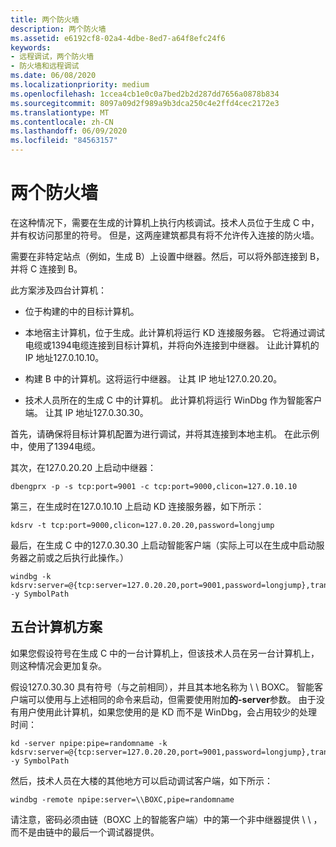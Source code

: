 ```yaml
---
title: 两个防火墙
description: 两个防火墙
ms.assetid: e6192cf8-02a4-4dbe-8ed7-a64f8efc24f6
keywords:
- 远程调试，两个防火墙
- 防火墙和远程调试
ms.date: 06/08/2020
ms.localizationpriority: medium
ms.openlocfilehash: 1ccea4cb1e0c0a7bed2b2d287dd7656a0878b834
ms.sourcegitcommit: 8097a09d2f989a9b3dca250c4e2ffd4cec2172e3
ms.translationtype: MT
ms.contentlocale: zh-CN
ms.lasthandoff: 06/09/2020
ms.locfileid: "84563157"
---
```

# <a name="two-firewalls"></a>两个防火墙

在这种情况下，需要在生成的计算机上执行内核调试。技术人员位于生成 C 中，并有权访问那里的符号。 但是，这两座建筑都具有将不允许传入连接的防火墙。

需要在非特定站点（例如，生成 B）上设置中继器。然后，可以将外部连接到 B，并将 C 连接到 B。

此方案涉及四台计算机：

- 位于构建的中的目标计算机。

- 本地宿主计算机，位于生成。此计算机将运行 KD 连接服务器。 它将通过调试电缆或1394电缆连接到目标计算机，并将向外连接到中继器。 让此计算机的 IP 地址127.0.10.10。

- 构建 B 中的计算机。这将运行中继器。 让其 IP 地址127.0.20.20。

- 技术人员所在的生成 C 中的计算机。 此计算机将运行 WinDbg 作为智能客户端。 让其 IP 地址127.0.30.30。

首先，请确保将目标计算机配置为进行调试，并将其连接到本地主机。 在此示例中，使用了1394电缆。

其次，在127.0.20.20 上启动中继器：

```console
dbengprx -p -s tcp:port=9001 -c tcp:port=9000,clicon=127.0.10.10
```

第三，在生成时在127.0.10.10 上启动 KD 连接服务器，如下所示：

```console
kdsrv -t tcp:port=9000,clicon=127.0.20.20,password=longjump
```

最后，在生成 C 中的127.0.30.30 上启动智能客户端（实际上可以在生成中启动服务器之前或之后执行此操作。）

```console
windbg -k kdsrv:server=@{tcp:server=127.0.20.20,port=9001,password=longjump},trans=@{1394:channel=9} -y SymbolPath
```

## <a name="five-computer-scenario"></a>五台计算机方案

如果您假设符号在生成 C 中的一台计算机上，但该技术人员在另一台计算机上，则这种情况会更加复杂。

假设127.0.30.30 具有符号（与之前相同），并且其本地名称为 \\ \\ BOXC。 智能客户端可以使用与上述相同的命令来启动，但需要使用附加**的-server**参数。 由于没有用户使用此计算机，如果您使用的是 KD 而不是 WinDbg，会占用较少的处理时间：

```console
kd -server npipe:pipe=randomname -k kdsrv:server=@{tcp:server=127.0.20.20,port=9001,password=longjump},trans=@{1394:channel=9} -y SymbolPath
```

然后，技术人员在大楼的其他地方可以启动调试客户端，如下所示：

```console
windbg -remote npipe:server=\\BOXC,pipe=randomname
```

请注意，密码必须由链（BOXC 上的智能客户端）中的第一个非中继器提供 \\ \\ ，而不是由链中的最后一个调试器提供。
